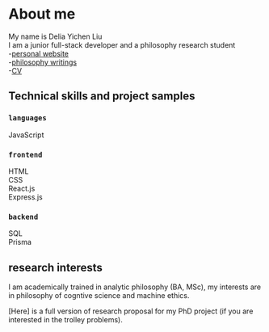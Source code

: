 # About me

My name is Delia Yichen Liu <br />
I am a junior full-stack developer and a philosophy research student<br/> -[personal website](https://deliailu27.github.io/deliayichenliu.github.io/)<br/> -[philosophy writings]() <br/> -[CV]()

## Technical skills and project samples

### `languages`

JavaScript

### `frontend`

HTML <br/>
CSS <br/>
React.js <br/>
Express.js

### `backend`

SQL <br/>
Prisma

## research interests

I am academically trained in analytic philosophy (BA, MSc), my interests are in philosophy of cogntive science and machine ethics.<br/>

[Here] is a full version of research proposal for my PhD project (if you are interested in the trolley problems).
